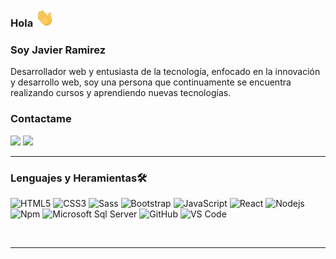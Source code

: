 ### Hola <img src="https://raw.githubusercontent.com/ABSphreak/ABSphreak/master/gifs/Hi.gif" width="30px">

### Soy Javier Ramirez

Desarrollador web y entusiasta de la tecnología, enfocado en la innovación y desarrollo web, soy una persona que ​continuamente se encuentra realizando cursos y aprendiendo nuevas tecnologías.


### Contactame

[<img src="https://img.shields.io/badge/-GMAIL-D14836?style=for-the-badge&logo=gmail&logoColor=white">](mailto:javierrk99@gmail.com)
[<img src="https://img.shields.io/badge/Portfolio-%23000000.svg?&style=for-the-badge">](https://javierkantun.netlify.app/)

---

### Lenguajes y Heramientas🛠 

![HTML5](https://img.shields.io/badge/-HTML5-%23E44D27?style=flat-square&logo=html5&logoColor=ffffff)
![CSS3](https://img.shields.io/badge/-CSS3-%231572B6?style=flat-square&logo=css3)
![Sass](https://img.shields.io/badge/-Sass-%23CC6699?style=flat-square&logo=sass&logoColor=ffffff)
![Bootstrap](https://img.shields.io/badge/-Bootstrap-563D7C?style=flat-square&logo=Bootstrap)
![JavaScript](https://img.shields.io/badge/-JavaScript-%23F7DF1C?style=flat-square&logo=javascript&logoColor=000000&labelColor=%23F7DF1C&color=%23FFCE5A)
![React](https://img.shields.io/badge/-React-%23282C34?style=flat-square&logo=react)
![Nodejs](https://img.shields.io/badge/-Nodejs-339933?style=flat-square&logo=Node.js&logoColor=ffffff)
![Npm](https://img.shields.io/badge/-npm-CB3837?style=flat-square&logo=npm)
![Microsoft Sql Server](https://img.shields.io/badge/-Sql%20Server-CC2927?style=flat-square&logo=microsoft-sql-server&logoColor=ffffff)
![GitHub](https://img.shields.io/badge/-GitHub-181717?style=flat-square&logo=github)
![VS Code](http://img.shields.io/badge/-VS%20Code-007ACC?style=flat-square&logo=visual-studio-code&logoColor=ffffff)

<br/>

---
